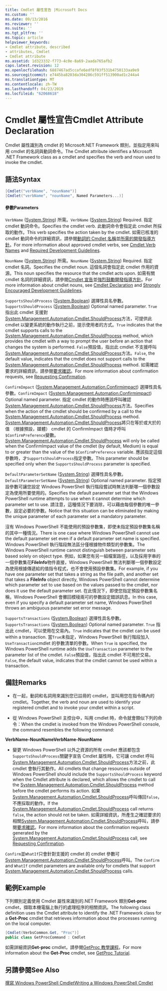 ```yaml
---
title: Cmdlet 屬性宣告 |Microsoft Docs
ms.custom: ''
ms.date: 09/13/2016
ms.reviewer: ''
ms.suite: ''
ms.tgt_pltfrm: ''
ms.topic: article
helpviewer_keywords:
- Cmdlet attribute, described
- attributes, Cmdlet
- Cmdlet attribute
ms.assetid: 1d323332-f773-4c0e-8a69-2aada765afb2
caps.latest.revision: 12
ms.openlocfilehash: 6887467ad5ccafe6edf8f03f531b4750133aa9e9
ms.sourcegitcommit: e7445ba8203da304286c591ff513900ad1c244a4
ms.translationtype: MT
ms.contentlocale: zh-TW
ms.lasthandoff: 04/23/2019
ms.locfileid: "62068618"
---
```

# <a name="cmdlet-attribute-declaration"></a><span data-ttu-id="ddf6a-102">Cmdlet 屬性宣告</span><span class="sxs-lookup"><span data-stu-id="ddf6a-102">Cmdlet Attribute Declaration</span></span>

<span data-ttu-id="ddf6a-103">Cmdlet 屬性識別為 cmdlet 的 Microsoft.NET Framework 類別，並指定用來叫用 cmdlet 的名詞與動詞命令。</span><span class="sxs-lookup"><span data-stu-id="ddf6a-103">The Cmdlet attribute identifies a Microsoft .NET Framework class as a cmdlet and specifies the verb and noun used to invoke the cmdlet.</span></span>

## <a name="syntax"></a><span data-ttu-id="ddf6a-104">語法</span><span class="sxs-lookup"><span data-stu-id="ddf6a-104">Syntax</span></span>

```csharp
[Cmdlet("verbName", "nounName")]
[Cmdlet("verbName", "nounName", Named Parameters...)]
```

#### <a name="parameters"></a><span data-ttu-id="ddf6a-105">參數</span><span class="sxs-lookup"><span data-stu-id="ddf6a-105">Parameters</span></span>

<span data-ttu-id="ddf6a-106">`VerbName` ([System.String](/dotnet/api/System.String)) 所需。</span><span class="sxs-lookup"><span data-stu-id="ddf6a-106">`VerbName` ([System.String](/dotnet/api/System.String)) Required.</span></span> <span data-ttu-id="ddf6a-107">指定 cmdlet 動詞命令。</span><span class="sxs-lookup"><span data-stu-id="ddf6a-107">Specifies the cmdlet verb.</span></span> <span data-ttu-id="ddf6a-108">此動詞命令會指定此 cmdlet 所採取的動作。</span><span class="sxs-lookup"><span data-stu-id="ddf6a-108">This verb specifies the action taken by the cmdlet.</span></span> <span data-ttu-id="ddf6a-109">如需已核准的 cmdlet 動詞命令的詳細資訊，請參閱[動詞的 Cmdlet 名稱](./approved-verbs-for-windows-powershell-commands.md)並[所需的開發指導方針](./required-development-guidelines.md)。</span><span class="sxs-lookup"><span data-stu-id="ddf6a-109">For more information about approved cmdlet verbs, see [Cmdlet Verb Names](./approved-verbs-for-windows-powershell-commands.md) and [Required Development Guidelines](./required-development-guidelines.md).</span></span>

<span data-ttu-id="ddf6a-110">`NounName` ([System.String](/dotnet/api/System.String)) 所需。</span><span class="sxs-lookup"><span data-stu-id="ddf6a-110">`NounName` ([System.String](/dotnet/api/System.String)) Required.</span></span> <span data-ttu-id="ddf6a-111">指定 cmdlet 名詞。</span><span class="sxs-lookup"><span data-stu-id="ddf6a-111">Specifies the cmdlet noun.</span></span> <span data-ttu-id="ddf6a-112">這個名詞會指定此 cmdlet 作用的資源。</span><span class="sxs-lookup"><span data-stu-id="ddf6a-112">This noun specifies the resource that the cmdlet acts upon.</span></span> <span data-ttu-id="ddf6a-113">如需有關 cmdlet 名詞的詳細資訊，請參閱[Cmdlet 宣告](./cmdlet-class-declaration.md)並[強烈鼓勵開發指導方針](./strongly-encouraged-development-guidelines.md)。</span><span class="sxs-lookup"><span data-stu-id="ddf6a-113">For more information about cmdlet nouns, see [Cmdlet Declaration](./cmdlet-class-declaration.md) and [Strongly Encouraged Development Guidelines](./strongly-encouraged-development-guidelines.md).</span></span>

<span data-ttu-id="ddf6a-114">`SupportsShouldProcess` ([System.Boolean](/dotnet/api/System.Boolean)) 選擇性具名參數。</span><span class="sxs-lookup"><span data-stu-id="ddf6a-114">`SupportsShouldProcess` ([System.Boolean](/dotnet/api/System.Boolean)) Optional named parameter.</span></span> <span data-ttu-id="ddf6a-115">`True` 指出此 cmdlet 支援對[System.Management.Automation.Cmdlet.ShouldProcess](/dotnet/api/System.Management.Automation.Cmdlet.ShouldProcess)方法，可提供此 cmdlet 以變更系統的動作執行之前，提示使用者的方式。</span><span class="sxs-lookup"><span data-stu-id="ddf6a-115">`True` indicates that the cmdlet supports calls to the [System.Management.Automation.Cmdlet.ShouldProcess](/dotnet/api/System.Management.Automation.Cmdlet.ShouldProcess) method, which provides the cmdlet with a way to prompt the user before an action that changes the system is performed.</span></span> <span data-ttu-id="ddf6a-116">`False`預設值，指出此 cmdlet 不支援呼叫[System.Management.Automation.Cmdlet.ShouldProcess](/dotnet/api/System.Management.Automation.Cmdlet.ShouldProcess)方法。</span><span class="sxs-lookup"><span data-stu-id="ddf6a-116">`False`, the default value, indicates that the cmdlet does not support calls to the [System.Management.Automation.Cmdlet.ShouldProcess](/dotnet/api/System.Management.Automation.Cmdlet.ShouldProcess) method.</span></span> <span data-ttu-id="ddf6a-117">如需確認要求的詳細資訊，請參閱[要求確認](./requesting-confirmation-from-cmdlets.md)。</span><span class="sxs-lookup"><span data-stu-id="ddf6a-117">For more information about confirmation requests, see [Requesting Confirmation](./requesting-confirmation-from-cmdlets.md).</span></span>

<span data-ttu-id="ddf6a-118">`ConfirmImpact` ([System.Management.Automation.Confirmimpact](/dotnet/api/System.Management.Automation.ConfirmImpact)) 選擇性具名參數。</span><span class="sxs-lookup"><span data-stu-id="ddf6a-118">`ConfirmImpact` ([System.Management.Automation.Confirmimpact](/dotnet/api/System.Management.Automation.ConfirmImpact)) Optional named parameter.</span></span> <span data-ttu-id="ddf6a-119">指定 cmdlet 的動作時應該呼叫確認[System.Management.Automation.Cmdlet.ShouldProcess](/dotnet/api/System.Management.Automation.Cmdlet.ShouldProcess)方法。</span><span class="sxs-lookup"><span data-stu-id="ddf6a-119">Specifies when the action of the cmdlet should be confirmed by a call to the [System.Management.Automation.Cmdlet.ShouldProcess](/dotnet/api/System.Management.Automation.Cmdlet.ShouldProcess) method.</span></span> <span data-ttu-id="ddf6a-120">[System.Management.Automation.Cmdlet.ShouldProcess](/dotnet/api/System.Management.Automation.Cmdlet.ShouldProcess)將只在等於或大於的值 （根據預設，媒體） cmdlet 的 ConfirmImpact 值時才呼叫`$ConfirmPreference`變數。</span><span class="sxs-lookup"><span data-stu-id="ddf6a-120">[System.Management.Automation.Cmdlet.ShouldProcess](/dotnet/api/System.Management.Automation.Cmdlet.ShouldProcess) will only be called when the ConfirmImpact value of the cmdlet (by default, Medium) is equal to or greater than the value of the `$ConfirmPreference` variable.</span></span> <span data-ttu-id="ddf6a-121">應該指定這個參數時，才`SupportsShouldProcess`指定參數。</span><span class="sxs-lookup"><span data-stu-id="ddf6a-121">This parameter should be specified only when the `SupportsShouldProcess` parameter is specified.</span></span>

<span data-ttu-id="ddf6a-122">`DefaultParameterSetName` ([System.String](/dotnet/api/System.String)) 選擇性具名參數。</span><span class="sxs-lookup"><span data-stu-id="ddf6a-122">`DefaultParameterSetName` ([System.String](/dotnet/api/System.String)) Optional named parameter.</span></span> <span data-ttu-id="ddf6a-123">指定預設參數可讓您設定 Windows PowerShell 執行階段嘗試時無法判斷哪一個參數設定為使用所要使用的。</span><span class="sxs-lookup"><span data-stu-id="ddf6a-123">Specifies the default parameter set that the Windows PowerShell runtime attempts to use when it cannot determine which parameter set to use.</span></span> <span data-ttu-id="ddf6a-124">請注意，這種情況下要消除，可以藉由每個參數的唯一參數，設定必要的參數。</span><span class="sxs-lookup"><span data-stu-id="ddf6a-124">Notice that this situation can be eliminated by making the unique parameter of each parameter set a mandatory parameter.</span></span>

<span data-ttu-id="ddf6a-125">沒有 Windows PowerShell 不能使用的預設參數集，即使未指定預設參數集名稱的其中一種情況。</span><span class="sxs-lookup"><span data-stu-id="ddf6a-125">There is one case where Windows PowerShell cannot use the default parameter set even if a default parameter set name is specified.</span></span> <span data-ttu-id="ddf6a-126">Windows PowerShell 執行階段無法區分僅根據物件類型的參數集。</span><span class="sxs-lookup"><span data-stu-id="ddf6a-126">The Windows PowerShell runtime cannot distinguish between parameter sets based solely on object type.</span></span> <span data-ttu-id="ddf6a-127">例如，如果您有另一組檔案路徑，以及採用字串的一個參數集花**FileInfo**物件直接，Windows PowerShell 無法判斷哪一個參數設定為使用根據傳遞給的值指令程式，也不會使用預設參數集。</span><span class="sxs-lookup"><span data-stu-id="ddf6a-127">For example, if you have one parameter set that takes a string as the file path, and another set that takes a **FileInfo** object directly, Windows PowerShell cannot determine which parameter set to use based on the values passed to the cmdlet, nor does it use the default parameter set.</span></span> <span data-ttu-id="ddf6a-128">在此情況下，即使您指定預設參數集名稱，Windows PowerShell 會擲回模稜兩可的參數設定錯誤訊息。</span><span class="sxs-lookup"><span data-stu-id="ddf6a-128">In this case, even if you specify a default parameter set name, Windows PowerShell throws an ambiguous parameter set error message.</span></span>

<span data-ttu-id="ddf6a-129">`SupportsTransactions` ([System.Boolean](/dotnet/api/System.Boolean)) 選擇性具名參數。</span><span class="sxs-lookup"><span data-stu-id="ddf6a-129">`SupportsTransactions` ([System.Boolean](/dotnet/api/System.Boolean)) Optional named parameter.</span></span> <span data-ttu-id="ddf6a-130">`True` 指出此 cmdlet，可以使用在交易內。</span><span class="sxs-lookup"><span data-stu-id="ddf6a-130">`True` indicates that the cmdlet can be used within a transaction.</span></span> <span data-ttu-id="ddf6a-131">當`True`未指定，Windows PowerShell 執行階段加入`UseTransaction`cmdlet 的參數清單的參數。</span><span class="sxs-lookup"><span data-stu-id="ddf6a-131">When `True` is specified, the Windows PowerShell runtime adds the `UseTransaction` parameter to the parameter list of the cmdlet.</span></span> <span data-ttu-id="ddf6a-132">`False`預設值，指出此 cmdlet 不可用於交易。</span><span class="sxs-lookup"><span data-stu-id="ddf6a-132">`False`, the default value, indicates that the cmdlet cannot be used within a transaction.</span></span>

## <a name="remarks"></a><span data-ttu-id="ddf6a-133">備註</span><span class="sxs-lookup"><span data-stu-id="ddf6a-133">Remarks</span></span>

- <span data-ttu-id="ddf6a-134">在一起，動詞和名詞用來識別您已註冊的 cmdlet，並叫用您在指令碼內的 cmdlet。</span><span class="sxs-lookup"><span data-stu-id="ddf6a-134">Together, the verb and noun are used to identify your registered cmdlet and to invoke your cmdlet within a script.</span></span>

- <span data-ttu-id="ddf6a-135">從 Windows PowerShell 主控台中，叫用 cmdlet 時，命令就會類似下列的命令：</span><span class="sxs-lookup"><span data-stu-id="ddf6a-135">When the cmdlet is invoked from the Windows PowerShell console, the command resembles the following command:</span></span>

<span data-ttu-id="ddf6a-136">**VerbName-NounName**</span><span class="sxs-lookup"><span data-stu-id="ddf6a-136">**VerbName-NounName**</span></span>

- <span data-ttu-id="ddf6a-137">變更 Windows PowerShell 以外之資源的所有 cmdlet 應該都包含`SupportsShouldProcess`關鍵字宣告 Cmdlet 屬性時，它可讓 cmdlet 呼叫[System.Management.Automation.Cmdlet.ShouldProcess](/dotnet/api/System.Management.Automation.Cmdlet.ShouldProcess)方法之前，此 cmdlet 會執行其動作。</span><span class="sxs-lookup"><span data-stu-id="ddf6a-137">All cmdlets that change resources outside of Windows PowerShell should include the `SupportsShouldProcess` keyword when the Cmdlet attribute is declared, which allows the cmdlet to call the [System.Management.Automation.Cmdlet.ShouldProcess](/dotnet/api/System.Management.Automation.Cmdlet.ShouldProcess) method before the cmdlet performs its action.</span></span> <span data-ttu-id="ddf6a-138">如果[System.Management.Automation.Cmdlet.ShouldProcess](/dotnet/api/System.Management.Automation.Cmdlet.ShouldProcess)呼叫傳回`false`，不應採取的動作。</span><span class="sxs-lookup"><span data-stu-id="ddf6a-138">If the [System.Management.Automation.Cmdlet.ShouldProcess](/dotnet/api/System.Management.Automation.Cmdlet.ShouldProcess) call returns `false`, the action should not be taken.</span></span> <span data-ttu-id="ddf6a-139">如需詳細資訊，所產生之確認要求的相關[System.Management.Automation.Cmdlet.ShouldProcess](/dotnet/api/System.Management.Automation.Cmdlet.ShouldProcess)呼叫，請參閱[要求確認](./requesting-confirmation-from-cmdlets.md)。</span><span class="sxs-lookup"><span data-stu-id="ddf6a-139">For more information about the confirmation requests generated by the [System.Management.Automation.Cmdlet.ShouldProcess](/dotnet/api/System.Management.Automation.Cmdlet.ShouldProcess) call, see [Requesting Confirmation](./requesting-confirmation-from-cmdlets.md).</span></span>

<span data-ttu-id="ddf6a-140">`Confirm`並`WhatIf`只會針對支援的 cmdlet 的 cmdlet 參數可[System.Management.Automation.Cmdlet.ShouldProcess](/dotnet/api/System.Management.Automation.Cmdlet.ShouldProcess)呼叫。</span><span class="sxs-lookup"><span data-stu-id="ddf6a-140">The `Confirm` and `WhatIf` cmdlet parameters are available only for cmdlets that support [System.Management.Automation.Cmdlet.ShouldProcess](/dotnet/api/System.Management.Automation.Cmdlet.ShouldProcess) calls.</span></span>

## <a name="example"></a><span data-ttu-id="ddf6a-141">範例</span><span class="sxs-lookup"><span data-stu-id="ddf6a-141">Example</span></span>

<span data-ttu-id="ddf6a-142">下列類別定義使用 Cmdlet 屬性來識別的.NET Framework 類別**Get-proc** cmdlet，擷取本機電腦上執行的處理程序的相關資訊。</span><span class="sxs-lookup"><span data-stu-id="ddf6a-142">The following class definition uses the Cmdlet attribute to identify the .NET Framework class for a **Get-Proc** cmdlet that retrieves information about the processes running on the local computer.</span></span>

```csharp
[Cmdlet(VerbsCommon.Get, "Proc")]
public class GetProcCommand : Cmdlet
```

<span data-ttu-id="ddf6a-143">如需詳細資訊**Get-proc** cmdlet，請參閱[GetProc 教學課程](./getproc-tutorial.md)。</span><span class="sxs-lookup"><span data-stu-id="ddf6a-143">For more information about the **Get-Proc** cmdlet, see [GetProc Tutorial](./getproc-tutorial.md).</span></span>

## <a name="see-also"></a><span data-ttu-id="ddf6a-144">另請參閱</span><span class="sxs-lookup"><span data-stu-id="ddf6a-144">See Also</span></span>

[<span data-ttu-id="ddf6a-145">撰寫 Windows PowerShell Cmdlet</span><span class="sxs-lookup"><span data-stu-id="ddf6a-145">Writing a Windows PowerShell Cmdlet</span></span>](./writing-a-windows-powershell-cmdlet.md)
